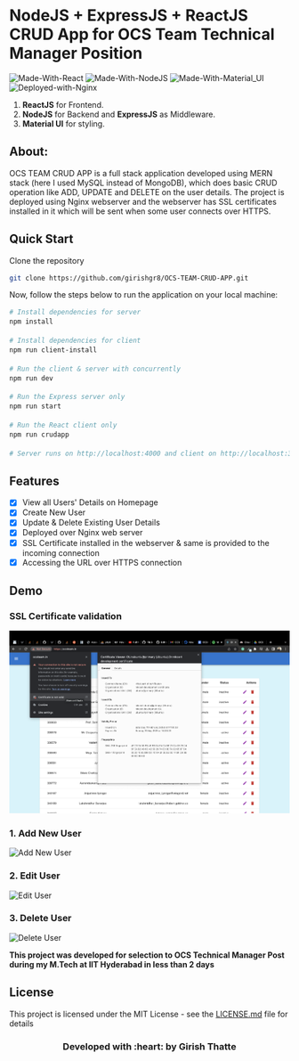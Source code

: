 # NodeJS + ExpressJS + ReactJS CRUD App for OCS Team Technical Manager Position

![Made-With-React](https://img.shields.io/badge/Made_with-React-informational?style=for-the-badge&logo=react) ![Made-With-NodeJS](https://img.shields.io/badge/Made_with-NodeJS-informational?style=for-the-badge&logo=javascript) ![Made-With-Material_UI](https://img.shields.io/badge/Made_with-Material_UI-informational?style=for-the-badge&logo=mui) ![Deployed-with-Nginx](https://img.shields.io/badge/Deployed_with-Nginx-informational?style=for-the-badge&logo=nginx)

1. **ReactJS** for Frontend.
2. **NodeJS** for Backend and **ExpressJS** as Middleware.
3. **Material UI** for styling.

<h2>About:</h2>

OCS TEAM CRUD APP is a full stack application developed using MERN stack (here I used MySQL instead of MongoDB), which does basic CRUD operation like ADD, UPDATE and DELETE on the user details. The project is deployed using Nginx webserver and the webserver has SSL certificates installed in it which will be sent when some user connects over HTTPS.

## Quick Start

Clone the repository

```bash
git clone https://github.com/girishgr8/OCS-TEAM-CRUD-APP.git
```

Now, follow the steps below to run the application on your local machine:

```bash
# Install dependencies for server
npm install

# Install dependencies for client
npm run client-install

# Run the client & server with concurrently
npm run dev

# Run the Express server only
npm run start

# Run the React client only
npm run crudapp

# Server runs on http://localhost:4000 and client on http://localhost:3000
```

## Features
- [x] View all Users' Details on Homepage
- [x] Create New User
- [x] Update & Delete Existing User Details
- [x] Deployed over Nginx web server
- [x] SSL Certificate installed in the webserver & same is provided to the incoming connection
- [x] Accessing the URL over HTTPS connection

## Demo

### SSL Certificate validation
![SSL Certificate](https://github.com/girishgr8/OCS-TEAM-CRUD-APP/blob/main/demo/SSL%20Certificate.png)

### 1. Add New User
![Add New User](https://github.com/girishgr8/OCS-TEAM-CRUD-APP/blob/main/demo/AddUser.gif)

### 2. Edit User
![Edit User](https://github.com/girishgr8/OCS-TEAM-CRUD-APP/blob/main/demo/EditUser.gif)

### 3. Delete User
![Delete User](https://github.com/girishgr8/OCS-TEAM-CRUD-APP/blob/main/demo/DeleteUser.gif)

**This project was developed for selection to OCS Technical Manager Post during my M.Tech at IIT Hyderabad in less than 2 days**

## License
This project is licensed under the MIT License - see the [LICENSE.md](https://github.com/girishgr8/OCS-TEAM-CRUD-APP/blob/main/LICENSE) file for details


<h3 align="center"><b>Developed with :heart: by Girish Thatte</b></h1>
